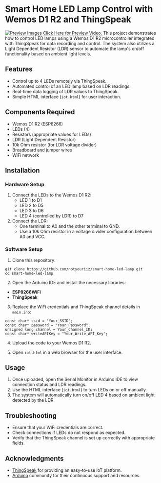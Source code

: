 # Smart Home LED Lamp Control with Wemos D1 R2 and ThingSpeak
<a href="https://www.canva.com/design/DAGdk55q7o0/uCX7wEmshadQvhYo04mWQQ/edit?utm_content=DAGdk55q7o0&utm_campaign=designshare&utm_medium=link2&utm_source=sharebutton"><img src="Asset/Preview" alt="Preview Images"></a>
<a href="https://www.instagram.com/reel/C9PvcAsSmw-/?utm_source=ig_web_copy_link&igsh=MzRlODBiNWFlZA==">Click Here for Preview Video. </a>
This project demonstrates how to control LED lamps using a Wemos D1 R2 microcontroller integrated with ThingSpeak for data recording and control. The system also utilizes a Light Dependent Resistor (LDR) sensor to automate the lamp's on/off functionality based on ambient light levels.


## Features

- Control up to 4 LEDs remotely via ThingSpeak.
- Automated control of an LED lamp based on LDR readings.
- Real-time data logging of LDR values to ThingSpeak.
- Simple HTML interface (`iot.html`) for user interaction.

## Components Required

- Wemos D1 R2 (ESP8266)
- LEDs (4)
- Resistors (appropriate values for LEDs)
- LDR (Light Dependent Resistor)
- 10k Ohm resistor (for LDR voltage divider)
- Breadboard and jumper wires
- WiFi network

## Installation

### Hardware Setup

1. Connect the LEDs to the Wemos D1 R2:
   - LED 1 to D1
   - LED 2 to D5
   - LED 3 to D6
   - LED 4 (controlled by LDR) to D7
2. Connect the LDR:
   - One terminal to A0 and the other terminal to GND.
   - Use a 10k Ohm resistor in a voltage divider configuration between A0 and VCC.

### Software Setup

1. Clone this repository:
```
git clone https://github.com/notyouriiz/smart-home-led-lamp.git
cd smart-home-led-lamp
```


2. Open the Arduino IDE and install the necessary libraries:
- **ESP8266WiFi**
- **ThingSpeak**

3. Replace the WiFi credentials and ThingSpeak channel details in `main.ino`:
```
const char* ssid = "Your_SSID";
const char* password = "Your_Password";
unsigned long channel = Your_Channel_ID;
const char* writeAPIKey = "Your_Write_API_Key";
```


4. Upload the code to your Wemos D1 R2.

5. Open `iot.html` in a web browser for the user interface.

## Usage

1. Once uploaded, open the Serial Monitor in Arduino IDE to view connection status and LDR readings.
2. Use the HTML interface (`iot.html`) to turn LEDs on or off manually.
3. The system will automatically turn on/off LED 4 based on ambient light detected by the LDR.

## Troubleshooting

- Ensure that your WiFi credentials are correct.
- Check connections if LEDs do not respond as expected.
- Verify that the ThingSpeak channel is set up correctly with appropriate fields.

## Acknowledgments

- [ThingSpeak](https://thingspeak.com/) for providing an easy-to-use IoT platform.
- [Arduino](https://www.arduino.cc/) community for their continuous support and resources.

